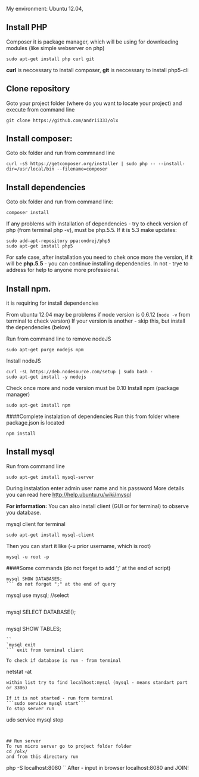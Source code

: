 
My environment:
Ubuntu 12.04, 


## Install PHP
Composer it is package manager, which will be using for downloading modules (like simple webserver on php)
```
sudo apt-get install php curl git   
```

**curl** is neccessary to install composer, 
**git** is neccessary to install php5-cli

## Clone repository
Goto your project folder (where do you want to locate your project)
and execute from command line
```
git clone https://github.com/andrii333/olx
```

## Install composer:
Goto olx folder and run from commnand line
```
curl -sS https://getcomposer.org/installer | sudo php -- --install-dir=/usr/local/bin --filename=composer
```


## Install dependencies
Goto olx folder and run from command line:
```
composer install
``` 


If any problems with installation of dependencies - try to check version of php (from terminal php -v), must be php.5.5.
If it is 5.3 make updates:
```
sudo add-apt-repository ppa:ondrej/php5
sudo apt-get install php5
```

For safe case, after installation you need to chek once more the version, if it will be **php.5.5** - you can continue installing dependencies. In not - trye to address for help to anyone more professional.


## Install npm. 
it is requiring for install dependencies

From ubuntu 12.04 may be problems if node version is 0.6.12 (```node -v``` from terminal  to check version)
If your version is another - skip this, but install the dependencies (below)

Run from command line to remove nodeJS
```
sudo apt-get purge nodejs npm
```

Install nodeJS
```
curl -sL https://deb.nodesource.com/setup | sudo bash -
sudo apt-get install -y nodejs
```
Check once more and node version must be 0.10
Install npm (package manager)
```
sudo apt-get install npm
```

####Complete instalation of dependencies
Run this from folder where package.json is located
```
npm install 
```


## Install mysql
Run from command line
```
sudo apt-get install mysql-server
```

During instalation enter admin user name and his password
More details you can read here
http://help.ubuntu.ru/wiki/mysql

**For information:**
You can also install client (GUI or for terminal) to observe you database.

mysql client for terminal
```
sudo apt-get install mysql-client
```

Then you can start it like  (-u prior username, which is root)
```
mysql -u root -p
```

####Some commands (do not forget to add ';' at the end of script)

```
mysql SHOW DATABASES;
``` do not forget ";" at the end of query

```
mysql use mysql;  //select
``` one database, e.g. 'mysql'
```
mysql SELECT DATABASE();
``` show name of database currently is selected
```
mysql SHOW TABLES; 
```show list of tables from currently selected database
``
`mysql exit
``` exit from terminal client

To check if database is run - from terminal
```
netstat -at
``` 
within list try to find localhost:mysql (mysql - means standart port or 3306)

If it is not started - run form terminal
```sudo service mysql start```
To stop server run
```
udo service mysql stop
```


## Run server
To run micro server go to project folder folder
cd /olx/  
and from this directory run 
```
php -S localhost:8080
``
After - input in browser localhost:8080 and JOIN!
